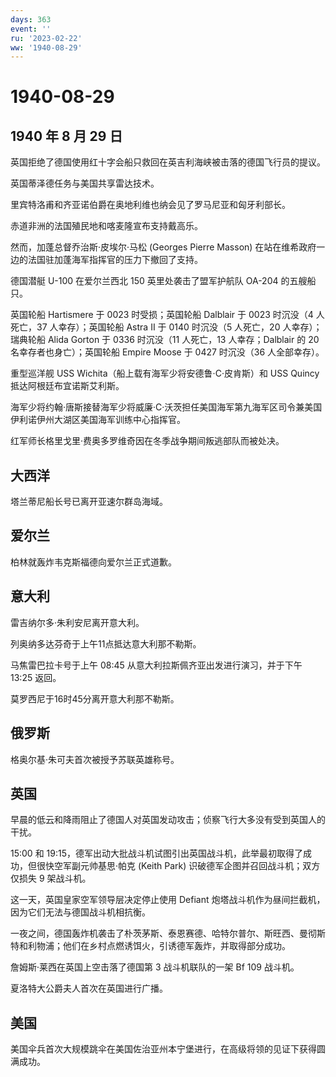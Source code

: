 ```yaml
---
days: 363
event: ''
ru: '2023-02-22'
ww: '1940-08-29'
---
```


# 1940-08-29

## 1940 年 8 月 29 日

英国拒绝了德国使用红十字会船只救回在英吉利海峡被击落的德国飞行员的提议。

英国蒂泽德任务与美国共享雷达技术。

里宾特洛甫和齐亚诺伯爵在奥地利维也纳会见了罗马尼亚和匈牙利部长。

赤道非洲的法国殖民地和喀麦隆宣布支持戴高乐。

然而，加蓬总督乔治斯·皮埃尔·马松 (Georges Pierre Masson)
在站在维希政府一边的法国驻加蓬海军指挥官的压力下撤回了支持。

德国潜艇 U-100 在爱尔兰西北 150 英里处袭击了盟军护航队 OA-204
的五艘船只。

英国轮船 Hartismere 于 0023 时受损；英国轮船 Dalblair 于 0023 时沉没（4
人死亡，37 人幸存）；英国轮船 Astra II 于 0140 时沉没（5 人死亡，20
人幸存）；瑞典轮船 Alida Gorton 于 0336 时沉没（11 人死亡，13
人幸存；Dalblair 的 20 名幸存者也身亡）；英国轮船 Empire Moose 于 0427
时沉没（36 人全部幸存）。

重型巡洋舰 USS Wichita（船上载有海军少将安德鲁·C·皮肯斯）和 USS Quincy
抵达阿根廷布宜诺斯艾利斯。

海军少将约翰·唐斯接替海军少将威廉·C·沃茨担任美国海军第九海军区司令兼美国伊利诺伊州大湖区美国海军训练中心指挥官。

红军师长格里戈里·费奥多罗维奇因在冬季战争期间叛逃部队而被处决。

## 大西洋

塔兰蒂尼船长号已离开亚速尔群岛海域。

## 爱尔兰

柏林就轰炸韦克斯福德向爱尔兰正式道歉。

## 意大利

雷吉纳尔多·朱利安尼离开意大利。

列奥纳多达芬奇于上午11点抵达意大利那不勒斯。

马焦雷巴拉卡号于上午 08:45 从意大利拉斯佩齐亚出发进行演习，并于下午
13:25 返回。

莫罗西尼于16时45分离开意大利那不勒斯。

## 俄罗斯

格奥尔基·朱可夫首次被授予苏联英雄称号。

## 英国

早晨的低云和降雨阻止了德国人对英国发动攻击；侦察飞行大多没有受到英国人的干扰。

15:00 和
19:15，德军出动大批战斗机试图引出英国战斗机，此举最初取得了成功，但很快空军副元帅基思·帕克
(Keith Park) 识破德军企图并召回战斗机；双方仅损失 9 架战斗机。

这一天，英国皇家空军领导层决定停止使用 Defiant
炮塔战斗机作为昼间拦截机，因为它们无法与德国战斗机相抗衡。

一夜之间，德国轰炸机袭击了朴茨茅斯、泰恩赛德、哈特尔普尔、斯旺西、曼彻斯特和利物浦；他们在乡村点燃诱饵火，引诱德军轰炸，并取得部分成功。

詹姆斯·莱西在英国上空击落了德国第 3 战斗机联队的一架 Bf 109 战斗机。

夏洛特大公爵夫人首次在英国进行广播。

## 美国

美国伞兵首次大规模跳伞在美国佐治亚州本宁堡进行，在高级将领的见证下获得圆满成功。